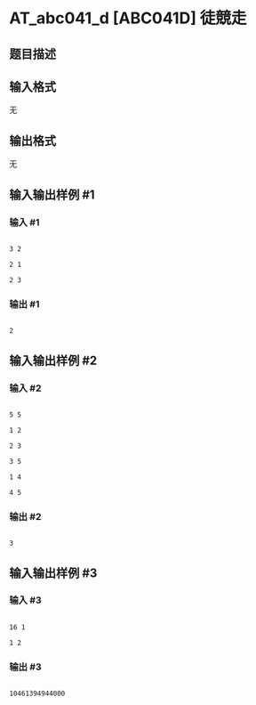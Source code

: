 # AT_abc041_d [ABC041D] 徒競走

## 题目描述

[problemUrl]: https://atcoder.jp/contests/abc041/tasks/abc041_d

## 输入格式

无

## 输出格式

无

## 输入输出样例 #1

### 输入 #1

```
3 2
2 1
2 3
```

### 输出 #1

```
2
```

## 输入输出样例 #2

### 输入 #2

```
5 5
1 2
2 3
3 5
1 4
4 5
```

### 输出 #2

```
3
```

## 输入输出样例 #3

### 输入 #3

```
16 1
1 2
```

### 输出 #3

```
10461394944000
```